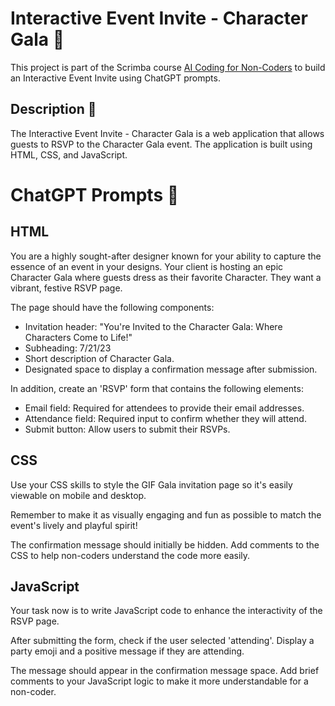# Interactive Event Invite - Character Gala 🎉

This project is part of the Scrimba course [AI Coding for Non-Coders](https://scrimba.com/learn/aicoding) to build an Interactive Event Invite using ChatGPT prompts.

## Description 📝

The Interactive Event Invite - Character Gala is a web application that allows guests to RSVP to the Character Gala event. The application is built using HTML, CSS, and JavaScript.

# ChatGPT Prompts 🤖

## HTML
You are a highly sought-after designer known for your ability to capture the essence of an event in your designs. Your client is hosting an epic Character Gala where guests dress as their favorite Character. They want a vibrant, festive RSVP page. 

The page should have the following components:
  * Invitation header: "You're Invited to the Character Gala: Where Characters Come to Life!"
  * Subheading: 7/21/23 
  * Short description of Character Gala.
  * Designated space to display a confirmation message after submission. 

In addition, create an 'RSVP' form that contains the following elements:
  * Email field: Required for attendees to provide their email addresses.
  * Attendance field: Required input to confirm whether they will attend.
  * Submit button: Allow users to submit their RSVPs. 

## CSS
Use your CSS skills to style the GIF Gala invitation page so it's easily viewable on mobile and desktop.

Remember to make it as visually engaging and fun as possible to match the event's lively and playful spirit!

The confirmation message should initially be hidden. Add comments to the CSS to help non-coders understand the code more easily.

## JavaScript
Your task now is to write JavaScript code to enhance the interactivity of the RSVP page.

After submitting the form, check if the user selected 'attending'. Display a party emoji and a positive message if they are attending.

The message should appear in the confirmation message space. Add brief comments to your JavaScript logic to make it more understandable for a non-coder.


